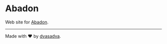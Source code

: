 # Abadon

Web site for [Abadon](https://abadon.hr).

---

Made with ❤️ by [dvasadva](https://dvasadva.com).
